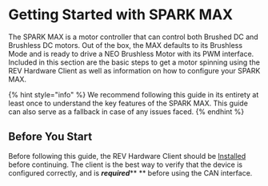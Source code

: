 # Getting Started with SPARK MAX

The SPARK MAX is a motor controller that can control both Brushed DC and Brushless DC motors. Out of the box, the MAX defaults to its Brushless Mode and is ready to drive a NEO Brushless Motor with its PWM interface. Included in this section are the basic steps to get a motor spinning using the REV Hardware Client as well as information on how to configure your SPARK MAX.&#x20;

{% hint style="info" %}
We recommend following this guide in its entirety at least once to understand the key features of the SPARK MAX. This guide can also serve as a fallback in case of any issues faced.
{% endhint %}

## Before You Start

Before following this guide, the REV Hardware Client should be [Installed](../rev-hardware-client/getting-started-with-the-rev-hardware-client/#installation-instructions) before continuing. The client is the best way to verify that the device is configured correctly, and is _**required**_** ** before using the CAN interface.

